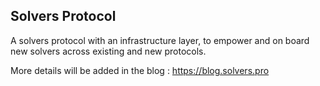 ## Solvers Protocol

A solvers protocol with an infrastructure layer, to empower and on board new solvers across existing and new protocols.

More details will be added in the blog : https://blog.solvers.pro
